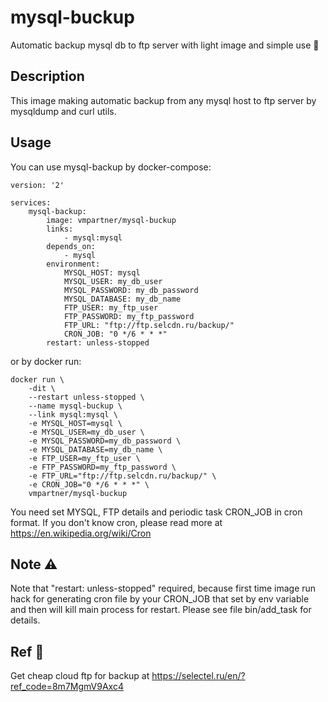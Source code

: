 # mysql-buckup
Automatic backup mysql db to ftp server with light image and simple use 🌂

## Description
This image making automatic backup from any mysql host to ftp server by mysqldump and curl utils.

## Usage
You can use mysql-backup by docker-compose:
```
version: '2'

services:
    mysql-backup:
        image: vmpartner/mysql-buckup
        links:
            - mysql:mysql
        depends_on:
            - mysql
        environment:
            MYSQL_HOST: mysql
            MYSQL_USER: my_db_user
            MYSQL_PASSWORD: my_db_password
            MYSQL_DATABASE: my_db_name
            FTP_USER: my_ftp_user
            FTP_PASSWORD: my_ftp_password
            FTP_URL: "ftp://ftp.selcdn.ru/backup/"
            CRON_JOB: "0 */6 * * *"
        restart: unless-stopped
```

or by docker run:
```
docker run \
    -dit \
    --restart unless-stopped \
    --name mysql-buckup \
    --link mysql:mysql \
    -e MYSQL_HOST=mysql \
    -e MYSQL_USER=my_db_user \
    -e MYSQL_PASSWORD=my_db_password \
    -e MYSQL_DATABASE=my_db_name \
    -e FTP_USER=my_ftp_user \
    -e FTP_PASSWORD=my_ftp_password \
    -e FTP_URL="ftp://ftp.selcdn.ru/backup/" \
    -e CRON_JOB="0 */6 * * *" \
    vmpartner/mysql-buckup
```

You need set MYSQL, FTP details and periodic task CRON_JOB in cron format. If you don't know cron, please read more at https://en.wikipedia.org/wiki/Cron

## Note ⚠  
Note that "restart: unless-stopped" required, because first time image run hack for generating cron file by your CRON_JOB that set by env variable and then will kill main process for restart. Please see file bin/add_task for details.

## Ref 🍭  
Get cheap cloud ftp for backup at https://selectel.ru/en/?ref_code=8m7MgmV9Axc4